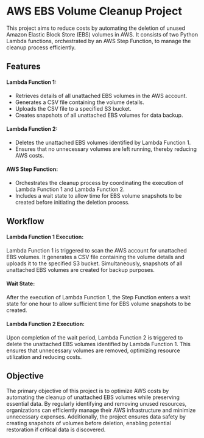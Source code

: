 # AWS EBS Volume Cleanup Project

This project aims to reduce costs by automating the deletion of unused Amazon Elastic Block Store (EBS) volumes in AWS.
It consists of two Python Lambda functions, orchestrated by an AWS Step Function, to manage the cleanup process efficiently.


## Features

#### Lambda Function 1:
* Retrieves details of all unattached EBS volumes in the AWS account.
* Generates a CSV file containing the volume details.
* Uploads the CSV file to a specified S3 bucket.
* Creates snapshots of all unattached EBS volumes for data backup.


#### Lambda Function 2:
* Deletes the unattached EBS volumes identified by Lambda Function 1.
* Ensures that no unnecessary volumes are left running, thereby reducing AWS costs.

#### AWS Step Function:
* Orchestrates the cleanup process by coordinating the execution of Lambda Function 1 and Lambda Function 2.
* Includes a wait state to allow time for EBS volume snapshots to be created before initiating the deletion process.


## Workflow

#### Lambda Function 1 Execution:
Lambda Function 1 is triggered to scan the AWS account for unattached EBS volumes.
It generates a CSV file containing the volume details and uploads it to the specified S3 bucket.
Simultaneously, snapshots of all unattached EBS volumes are created for backup purposes.

#### Wait State:
After the execution of Lambda Function 1, the Step Function enters a wait state for one hour to allow sufficient time for EBS volume snapshots to be created.

#### Lambda Function 2 Execution:
Upon completion of the wait period, Lambda Function 2 is triggered to delete the unattached EBS volumes identified by Lambda Function 1.
        This ensures that unnecessary volumes are removed, optimizing resource utilization and reducing costs.

## Objective

The primary objective of this project is to optimize AWS costs by automating the cleanup of unattached EBS volumes while preserving essential data. 
By regularly identifying and removing unused resources, organizations can efficiently manage their AWS infrastructure and minimize unnecessary expenses.
Additionally, the project ensures data safety by creating snapshots of volumes before deletion, enabling potential restoration if critical data is discovered.